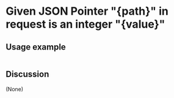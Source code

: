 
Given JSON Pointer "{path}" in request is an integer "{value}"
=============================================================================================================

Usage example
-------------

```
```

Discussion
----------

(None)
